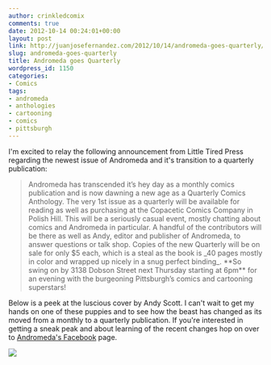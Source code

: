 ```yaml
---
author: crinkledcomix
comments: true
date: 2012-10-14 00:24:01+00:00
layout: post
link: http://juanjosefernandez.com/2012/10/14/andromeda-goes-quarterly/
slug: andromeda-goes-quarterly
title: Andromeda goes Quarterly
wordpress_id: 1150
categories:
- Comics
tags:
- andromeda
- anthologies
- cartooning
- comics
- pittsburgh
---
```


I'm excited to relay the following announcement from Little Tired Press regarding the newest issue of Andromeda and it's transition to a quarterly publication:


<blockquote>Andromeda has transcended it’s hey day as a monthly comics publication and is now dawning a new age as a Quarterly Comics Anthology. The very 1st issue as a quarterly will be available for reading as well as purchasing at the Copacetic Comics Company in Polish Hill. This will be a seriously casual event, mostly chatting about comics and Andromeda in particular. A handful of the contributors will be there as well as Andy, editor and publisher of Andromeda, to answer questions or talk shop. Copies of the new Quarterly will be on sale for only $5 each, which is a steal as the book is _40 pages mostly in color and wrapped up nicely in a snug perfect binding_. **So swing on by 3138 Dobson Street next Thursday starting at 6pm** for an evening with the burgeoning Pittsburgh’s comics and cartooning superstars!</blockquote>


Below is a peek at the luscious cover by Andy Scott. I can't wait to get my hands on one of these puppies and to see how the beast has changed as its moved from a monthly to a quarterly publication. If you're interested in getting a sneak peak and about learning of the recent changes hop on over to [Andromeda's Facebook](http://www.facebook.com/media/set/?set=a.471911926182591.112901.122087897831664&type=1) page.

[![](http://fernandezjuanjose.files.wordpress.com/2012/10/andromeda-quarterly-1_cover-1.jpeg)](http://fernandezjuanjose.files.wordpress.com/2012/10/andromeda-quarterly-1_cover-1.jpeg)
